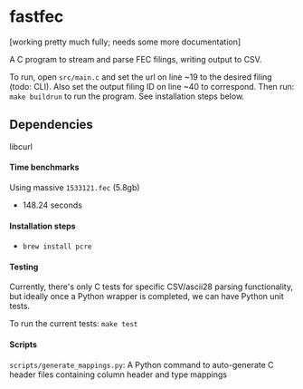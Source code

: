 # fastfec

[working pretty much fully; needs some more documentation]

A C program to stream and parse FEC filings, writing output to CSV.

To run, open `src/main.c` and set the url on line ~19 to the desired filing (todo: CLI).
Also set the output filing ID on line ~40 to correspond.
Then run: `make buildrun` to run the program. See installation steps below.

## Dependencies

libcurl

#### Time benchmarks

Using massive `1533121.fec` (5.8gb)

* 148.24 seconds

#### Installation steps

* `brew install pcre`

#### Testing

Currently, there's only C tests for specific CSV/ascii28 parsing functionality, but ideally once a Python wrapper is completed, we can have Python unit tests.

To run the current tests: `make test`

#### Scripts

`scripts/generate_mappings.py`: A Python command to auto-generate C header files containing column header and type mappings
